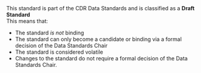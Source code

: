 <aside class="notice">
This standard is part of the CDR Data Standards and is classified as a <strong>Draft Standard</strong><br/>
This means that:
<ul>
  <li>The standard <i>is not</i> binding</li>
  <li>The standard can only become a candidate or binding via a formal decision of the Data Standards Chair</li>
  <li>The standard is considered volatile</li>
  <li>Changes to the standard do not require a formal decision of the Data Standards Chair.</li>
</ul>
</aside>
